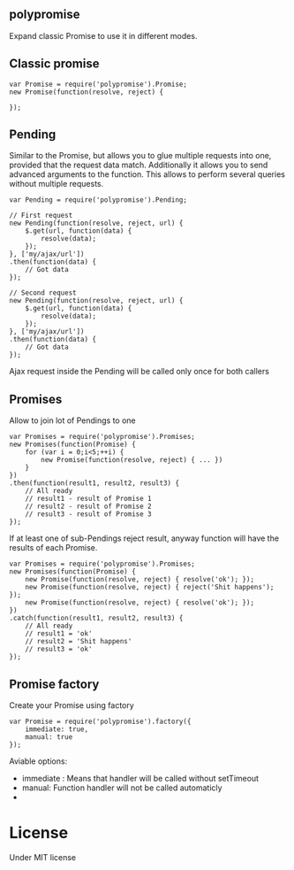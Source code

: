polypromise
--
Expand classic Promise to use it in different modes.

## Classic promise
```
var Promise = require('polypromise').Promise;
new Promise(function(resolve, reject) {

});
```

## Pending
Similar to the Promise, but allows you to glue multiple requests into one, provided that the request data match. Additionally it allows you to send advanced arguments to the function.
This allows to perform several queries without multiple requests.
```
var Pending = require('polypromise').Pending;

// First request
new Pending(function(resolve, reject, url) {
	$.get(url, function(data) {
		resolve(data);
	});
}, ['my/ajax/url'])
.then(function(data) {
	// Got data
});

// Second request
new Pending(function(resolve, reject, url) {
	$.get(url, function(data) {
		resolve(data);
	});
}, ['my/ajax/url'])
.then(function(data) {
	// Got data
});
```
Ajax request inside the Pending will be called only once for both callers

## Promises
Allow to join lot of Pendings to one
```
var Promises = require('polypromise').Promises;
new Promises(function(Promise) {
	for (var i = 0;i<5;++i) {
		new Promise(function(resolve, reject) { ... })
	}
})
.then(function(result1, result2, result3) {
	// All ready
	// result1 - result of Promise 1
	// result2 - result of Promise 2
	// result3 - result of Promise 3
});
```

If at least one of sub-Pendings reject result, anyway function will have the results of each Promise.
```
var Promises = require('polypromise').Promises;
new Promises(function(Promise) {
	new Promise(function(resolve, reject) { resolve('ok'); });
	new Promise(function(resolve, reject) { reject('Shit happens'); });
	new Promise(function(resolve, reject) { resolve('ok'); });
})
.catch(function(result1, result2, result3) {
	// All ready
	// result1 = 'ok'
	// result2 = 'Shit happens'
	// result3 = 'ok'
});
```

## Promise factory
Create your Promise using factory
```
var Promise = require('polypromise').factory({
	immediate: true,
	manual: true
});
```

Aviable options:
- immediate : Means that handler will be called without setTimeout
- manual: Function handler will not be called automaticly
- 

# License
Under MIT license
